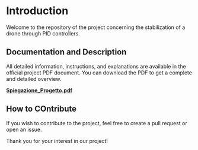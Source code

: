 # Introduction

Welcome to the repository of the project concerning the stabilization of a drone through PID controllers.

## Documentation and Description

All detailed information, instructions, and explanations are available in the official project PDF document. You can download the PDF to get a complete and detailed overview.

**[Spiegazione_Progetto.pdf](https://github.com/Bxster/Drone-Stabilization-PID/files/14413034/Spiegazione_Progetto.pdf)**

## How to COntribute

If you wish to contribute to the project, feel free to create a pull request or open an issue.

Thank you for your interest in our project!
